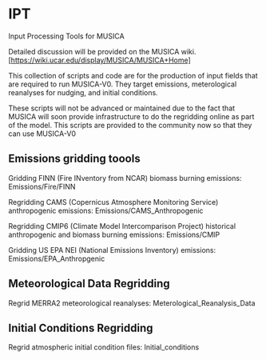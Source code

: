 # IPT
Input Processing Tools for MUSICA

Detailed discussion will be provided on the MUSICA wiki. [https://wiki.ucar.edu/display/MUSICA/MUSICA+Home]

This collection of scripts and code are for the production of input fields that are required to run MUSICA-V0.  They target emissions, meterological reanalyses for nudging, and initial conditions.

These scripts will not be advanced or maintained due to the fact that MUSICA will soon provide infrastructure to do the regridding online as part of the model.  This scripts are provided to the community now so that they can use MUSICA-V0


## Emissions gridding toools

Gridding FINN (Fire INventory from NCAR) biomass burning emissions: Emissions/Fire/FINN

Regridding CAMS (Copernicus Atmosphere Monitoring Service) anthropogenic emissions: Emissions/CAMS_Anthropogenic

Regridding CMIP6 (Climate Model Intercomparison Project) historical anthropogenic and biomass burning emissions: Emissions/CMIP

Gridding US EPA NEI (National Emissions Inventory) emissions: Emissions/EPA_Anthropgenic


## Meteorological Data Regridding

Regrid MERRA2 meteorological reanalyses: Meterological_Reanalysis_Data


## Initial Conditions Regridding

Regrid atmospheric initial condition files: Initial_conditions
